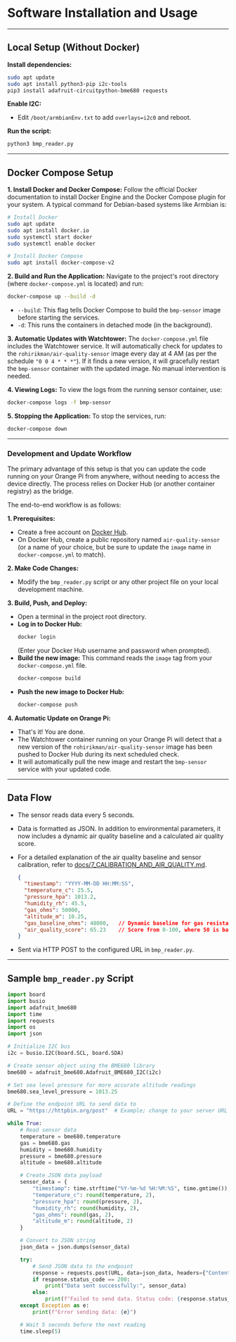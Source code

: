 # Software Installation and Usage

---

## Local Setup (Without Docker)

**Install dependencies:**
```sh
sudo apt update
sudo apt install python3-pip i2c-tools
pip3 install adafruit-circuitpython-bme680 requests
```

**Enable I2C:**
- Edit `/boot/armbianEnv.txt` to add `overlays=i2c0` and reboot.

**Run the script:**
```sh
python3 bmp_reader.py
```

---

## Docker Compose Setup

**1. Install Docker and Docker Compose:**
Follow the official Docker documentation to install Docker Engine and the Docker Compose plugin for your system. A typical command for Debian-based systems like Armbian is:
```sh
# Install Docker
sudo apt update
sudo apt install docker.io
sudo systemctl start docker
sudo systemctl enable docker

# Install Docker Compose
sudo apt install docker-compose-v2
```

**2. Build and Run the Application:**
Navigate to the project's root directory (where `docker-compose.yml` is located) and run:
```sh
docker-compose up --build -d
```
- `--build`: This flag tells Docker Compose to build the `bmp-sensor` image before starting the services.
- `-d`: This runs the containers in detached mode (in the background).

**3. Automatic Updates with Watchtower:**
The `docker-compose.yml` file includes the Watchtower service. It will automatically check for updates to the `rohirikman/air-quality-sensor` image every day at 4 AM (as per the schedule `"0 0 4 * * *"`). If it finds a new version, it will gracefully restart the `bmp-sensor` container with the updated image. No manual intervention is needed.

**4. Viewing Logs:**
To view the logs from the running sensor container, use:
```sh
docker-compose logs -f bmp-sensor
```

**5. Stopping the Application:**
To stop the services, run:
```sh
docker-compose down
```

---

### Development and Update Workflow

The primary advantage of this setup is that you can update the code running on your Orange Pi from anywhere, without needing to access the device directly. The process relies on Docker Hub (or another container registry) as the bridge.

The end-to-end workflow is as follows:

**1. Prerequisites:**
   - Create a free account on [Docker Hub](https://hub.docker.com/).
   - On Docker Hub, create a public repository named `air-quality-sensor` (or a name of your choice, but be sure to update the `image` name in `docker-compose.yml` to match).

**2. Make Code Changes:**
   - Modify the `bmp_reader.py` script or any other project file on your local development machine.

**3. Build, Push, and Deploy:**
   - Open a terminal in the project root directory.
   - **Log in to Docker Hub:**
     ```sh
     docker login
     ```
     (Enter your Docker Hub username and password when prompted).
   - **Build the new image:** This command reads the `image` tag from your `docker-compose.yml` file.
     ```sh
     docker-compose build
     ```
   - **Push the new image to Docker Hub:**
     ```sh
     docker-compose push
     ```

**4. Automatic Update on Orange Pi:**
   - That's it! You are done.
   - The Watchtower container running on your Orange Pi will detect that a new version of the `rohirikman/air-quality-sensor` image has been pushed to Docker Hub during its next scheduled check.
   - It will automatically pull the new image and restart the `bmp-sensor` service with your updated code.

---

## Data Flow

- The sensor reads data every 5 seconds.
- Data is formatted as JSON. In addition to environmental parameters, it now includes a dynamic air quality baseline and a calculated air quality score.
- For a detailed explanation of the air quality baseline and sensor calibration, refer to [docs/7_CALIBRATION_AND_AIR_QUALITY.md](docs/7_CALIBRATION_AND_AIR_QUALITY.md).

  ```json
  {
    "timestamp": "YYYY-MM-DD HH:MM:SS",
    "temperature_c": 25.5,
    "pressure_hpa": 1013.2,
    "humidity_rh": 45.5,
    "gas_ohms": 50000,
    "altitude_m": 10.25,
    "gas_baseline_ohms": 48000,   // Dynamic baseline for gas resistance
    "air_quality_score": 65.23    // Score from 0-100, where 50 is baseline
  }
  ```
- Sent via HTTP POST to the configured URL in `bmp_reader.py`.

---

## Sample `bmp_reader.py` Script

```python
import board
import busio
import adafruit_bme680
import time
import requests
import os
import json

# Initialize I2C bus
i2c = busio.I2C(board.SCL, board.SDA)

# Create sensor object using the BME680 library
bme680 = adafruit_bme680.Adafruit_BME680_I2C(i2c)

# Set sea level pressure for more accurate altitude readings
bme680.sea_level_pressure = 1013.25

# Define the endpoint URL to send data to
URL = "https://httpbin.org/post"  # Example; change to your server URL

while True:
    # Read sensor data
    temperature = bme680.temperature
    gas = bme680.gas
    humidity = bme680.humidity
    pressure = bme680.pressure
    altitude = bme680.altitude

    # Create JSON data payload
    sensor_data = {
        "timestamp": time.strftime("%Y-%m-%d %H:%M:%S", time.gmtime()),
        "temperature_c": round(temperature, 2),
        "pressure_hpa": round(pressure, 2),
        "humidity_rh": round(humidity, 2),
        "gas_ohms": round(gas, 2),
        "altitude_m": round(altitude, 2)
    }

    # Convert to JSON string
    json_data = json.dumps(sensor_data)

    try:
        # Send JSON data to the endpoint
        response = requests.post(URL, data=json_data, headers={"Content-Type": "application/json"})
        if response.status_code == 200:
            print("Data sent successfully:", sensor_data)
        else:
            print(f"Failed to send data. Status code: {response.status_code}")
    except Exception as e:
        print(f"Error sending data: {e}")

    # Wait 5 seconds before the next reading
    time.sleep(5)
```